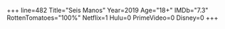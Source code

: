 +++
line=482
Title="Seis Manos"
Year=2019
Age="18+"
IMDb="7.3"
RottenTomatoes="100%"
Netflix=1
Hulu=0
PrimeVideo=0
Disney=0
+++

